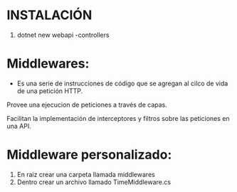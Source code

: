 # INSTALACIÓN

1. dotnet new webapi -controllers

# Middlewares:

- Es una serie de instrucciones de código que se agregan al cilco de vida de una petición HTTP.

Provee una ejecucion de peticiones a través de capas.

Facilitan la implementación de interceptores y filtros sobre las peticiones en una API.

# Middleware personalizado:

1. En raiz crear una carpeta llamada middlewares
2. Dentro crear un archivo llamado TimeMiddleware.cs
